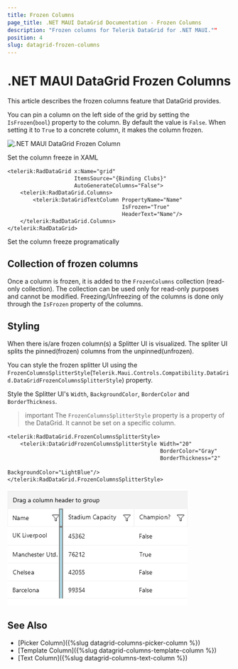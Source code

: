 ```yaml
---
title: Frozen Columns
page_title: .NET MAUI DataGrid Documentation - Frozen Columns
description: "Frozen columns for Telerik DataGrid for .NET MAUI.""
position: 4
slug: datagrid-frozen-columns
---
```


# .NET MAUI DataGrid Frozen Columns

This article describes the frozen columns feature that DataGrid provides. 

You can pin a column on the left side of the grid by setting the `IsFrozen`(`bool`) property to the column. By default the value is `False`. When setting it to `True` to a concrete column, it makes the column frozen. 

![.NET MAUI DataGrid Frozen Column](../images/frozen-column.png)

Set the column freeze in XAML

```XAML
<telerik:RadDataGrid x:Name="grid" 
                     ItemsSource="{Binding Clubs}" 
                     AutoGenerateColumns="False">
    <telerik:RadDataGrid.Columns>
        <telerik:DataGridTextColumn PropertyName="Name" 
                                    IsFrozen="True"
                                    HeaderText="Name"/>
    </telerik:RadDataGrid.Columns>
</telerik:RadDataGrid> 
```

Set the column freeze programatically

<snippet id='data-grid-frozen-columns-programmatically' />


## Collection of frozen columns

Once a column is frozen, it is added to the `FrozenColumns` collection (read-only collection). The collection can be used only for read-only purposes and cannot be modified. Freezing/Unfreezing of the columns is done only through the `IsFrozen` property of the columns.

## Styling

When there is/are frozen column(s) a Splitter UI is visualized. The spliter UI splits the pinned(frozen) columns from the unpinned(unfrozen). 

You can style the frozen splitter UI using the `FrozenColumnsSplitterStyle`(`Telerik.Maui.Controls.Compatibility.DataGrid.DataGridFrozenColumnsSplitterStyle`) property.

Style the Splitter UI's `Width`, `BackgroundColor`, `BorderColor` and `BorderThickness`.

>important The `FrozenColumnsSplitterStyle` property is a property of the DataGrid. It cannot be set on a specific column.

```XAML
<telerik:RadDataGrid.FrozenColumnsSplitterStyle>
    <telerik:DataGridFrozenColumnsSplitterStyle Width="20"
                                                BorderColor="Gray"
                                                BorderThickness="2"
                                                BackgroundColor="LightBlue"/>
</telerik:RadDataGrid.FrozenColumnsSplitterStyle>
```

![.NET MAUI DataGrid Frozen Column](../images/frozen-column-style.png)

## See Also

- [Picker Column]({%slug datagrid-columns-picker-column %})
- [Template Column]({%slug datagrid-columns-template-column %})
- [Text Column]({%slug datagrid-columns-text-column %})

